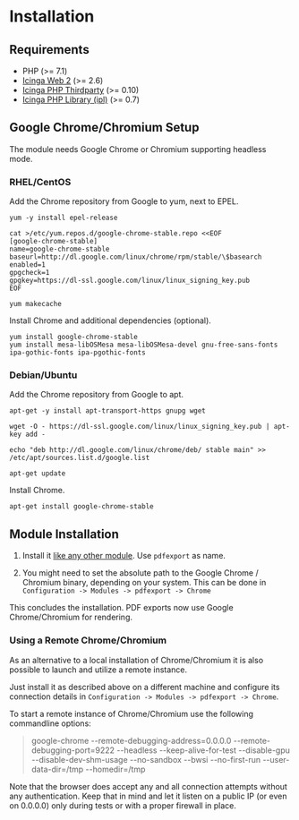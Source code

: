 # Installation <a id="installation"></a>

## Requirements <a id="installation-requirements"></a>

* PHP (>= 7.1)
* [Icinga Web 2](https://github.com/Icinga/icingaweb2) (>= 2.6)
* [Icinga PHP Thirdparty](https://github.com/Icinga/icinga-php-thirdparty) (>= 0.10)
* [Icinga PHP Library (ipl)](https://github.com/Icinga/icinga-php-library) (>= 0.7)

## Google Chrome/Chromium Setup <a id="installation-chrome-setup"></a>

The module needs Google Chrome or Chromium supporting headless mode.

### RHEL/CentOS <a id="installation-chrome-setup-rhel"></a>

Add the Chrome repository from Google to yum, next to EPEL.

```
yum -y install epel-release

cat >/etc/yum.repos.d/google-chrome-stable.repo <<EOF
[google-chrome-stable]
name=google-chrome-stable
baseurl=http://dl.google.com/linux/chrome/rpm/stable/\$basearch
enabled=1
gpgcheck=1
gpgkey=https://dl-ssl.google.com/linux/linux_signing_key.pub
EOF

yum makecache
```

Install Chrome and additional dependencies (optional).

```
yum install google-chrome-stable
yum install mesa-libOSMesa mesa-libOSMesa-devel gnu-free-sans-fonts ipa-gothic-fonts ipa-pgothic-fonts
```

### Debian/Ubuntu <a id="installation-chrome-setup-rhel"></a>

Add the Chrome repository from Google to apt.

```
apt-get -y install apt-transport-https gnupg wget

wget -O - https://dl-ssl.google.com/linux/linux_signing_key.pub | apt-key add -

echo "deb http://dl.google.com/linux/chrome/deb/ stable main" >> /etc/apt/sources.list.d/google.list

apt-get update
```

Install Chrome.

```
apt-get install google-chrome-stable
```

## Module Installation <a id="installation-module"></a>

1. Install it [like any other module](https://icinga.com/docs/icinga-web-2/latest/doc/08-Modules/#installation).
Use `pdfexport` as name.

2. You might need to set the absolute path to the Google Chrome / Chromium
binary, depending on your system. This can be done in
`Configuration -> Modules -> pdfexport -> Chrome`

This concludes the installation. PDF exports now use Google Chrome/Chromium for rendering.

### Using a Remote Chrome/Chromium

As an alternative to a local installation of Chrome/Chromium it is also possible
to launch and utilize a remote instance.

Just install it as described above on a different machine and configure its connection
details in `Configuration -> Modules -> pdfexport -> Chrome`.

To start a remote instance of Chrome/Chromium use the following commandline options:

> google-chrome --remote-debugging-address=0.0.0.0 --remote-debugging-port=9222 --headless --keep-alive-for-test --disable-gpu --disable-dev-shm-usage --no-sandbox --bwsi --no-first-run --user-data-dir=/tmp --homedir=/tmp

Note that the browser does accept any and all connection attempts without any authentication.
Keep that in mind and let it listen on a public IP (or even on 0.0.0.0) only during tests or
with a proper firewall in place.
